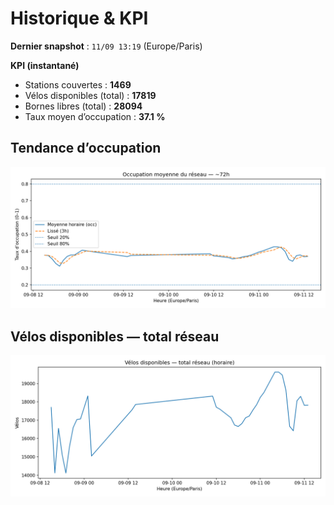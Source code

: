 # Historique & KPI

**Dernier snapshot** : `11/09 13:19` (Europe/Paris)

**KPI (instantané)**

- Stations couvertes : **1469**
- Vélos disponibles (total) : **17819**
- Bornes libres (total) : **28094**
- Taux moyen d’occupation : **37.1 %**

## Tendance d’occupation

![Mean occupancy](assets/figs/occupancy_last72h.png)

## Vélos disponibles — total réseau

![Bikes total](assets/figs/bikes_total_last72h.png)
